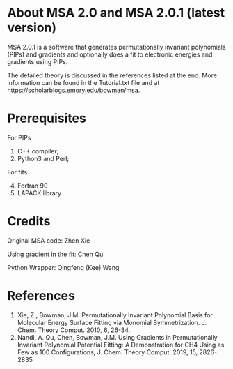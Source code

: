 # About MSA 2.0 and MSA 2.0.1 (latest version)
MSA 2.0.1 is a software that generates permutationally invariant polynomials (PIPs) and gradients and optionally does a fit to electronic energies and gradients using PIPs.

The detailed theory is discussed in the references listed at the end. More information can be found in the Tutorial.txt file and at https://scholarblogs.emory.edu/bowman/msa.

# Prerequisites
For PIPs
1. C++  compiler;
2. Python3 and Perl;
   
For fits

4. Fortran 90   
5. LAPACK library.

# Credits
Original MSA code: Zhen Xie

Using gradient in the fit: Chen Qu

Python Wrapper: Qingfeng (Kee) Wang


# References
1. Xie, Z., Bowman, J.M. Permutationally Invariant Polynomial Basis for Molecular Energy Surface Fitting via Monomial Symmetrization. J. Chem. Theory Comput. 2010, 6, 26-34.
2. Nandi, A. Qu, Chen, Bowman, J.M. Using Gradients in Permutationally Invariant Polynomial Potential Fitting: A Demonstration for CH4 Using as Few as 100 Configurations, J. Chem. Theory Comput. 2019, 15, 2826-2835
